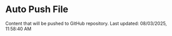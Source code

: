# Auto Push File

Content that will be pushed to GitHub repository.
Last updated: 08/03/2025, 11:58:40 AM